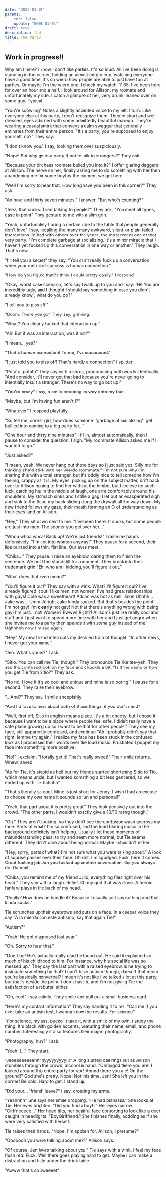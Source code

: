 ```yaml
---
date: "2025-01-04"
params:
    toc: false
    update: "0001-01-01"
draft: true
description: tbd
title: The Party
---
```


## Work in progress!!

Why am I here? I know I don't like parties. It's so loud. All I've been doing is standing in the corner, holding an almost empty cup, watching everyone have a good time. It's so wierd how people are able to just have fun at parties. Or maybe I'm the wierd one. I check my watch. 11:35. I've been here for over an hour and a half. I look around for Allison, my roomate and unfortunately my ride. I catch a glimpse of her, very drunk, leaned over on some guy. Typical. 

"You're scowling" Notes a slightly accented voice to my left. I turn. Like everyone else at this party, I don't recognize them. They're short and well dressed, eyes adorned with some admittedly beautiful makeup. They're wearing a casual smirk that conveys a calm swagger that generally eminates from their entire person. "It's a party, you're supposed to enjoy yourself, no?" They say.

"I don't know you." I say, looking them over suspiciously.

"Nope! But why go to a party if not to talk to strangers?" They ask.

"Because your bitchass roomate bulied you into it?" I offer, glaring daggers at Allison. The nerve on her, finally asking me to do something with her then abandoning me for some boytoy the moment we get here.

"Well I'm sorry to hear that. How long have you been in this corner?" They ask.

"An hour and thirty seven minutes." I answer. "But who's counting?"

"Jeez, that sucks. Tried talking to people?" They ask. "You meet all types, case in point" They gesture to me with a slim grin.

"Yeah, unfortunately I bring a certain vibe to the table that people generally don't love" I say, recalling the many many awkward, silent, or plain failed interactions I'd had with others over the years, the most recent one at that very party. "I'm complete garbage at socializing. It's a minor miracle that I haven't yet fucked up this conversation in one way or another." They laugh. That's new. 

"I'll tell you a secret" they say. "You can't really fuck up a conversation when your metric of success is human connection." 

"How do you figure that? I think I could pretty easily." I respond

"Okay, worst case scenario, let's say I walk up to you and I say: 'Hi! You are incredibly ugly, and I thought I should say something in case you didn't already know.', what do you do?" 

"I tell you to piss off."

"Boom. There you go" They say, grinning.

"What? You clearly fucked that interaction up."

"Ah! But it was an interaction, was it not?"

"I mean... yes?"

"That's human connection! To me, I've succeeded."

"I just told you to piss off! That's hardly a connection" I sputter.

"Potato, potato" They say with a shrug, pronouncing both words identically. "And consider, It'll never get that bad because you're never going to intentially insult a stranger. There's no way to go but up!" 

"You're crazy" I say, a smile creeping its way onto my face.

"Maybe, but I'm having fun aren't I?" 

"Whatever" I respond playfully.

"So tell me, corner girl, how does someone ''garbage at socializing'' get bullied into coming to a big party for..."

"One hour and thirty nine minutes" I fill in, almost automatically, then I pause to consider the question. I sigh. "My roommate Allison asked me if I wanted to go." 

"Just asked?"

"I mean, yeah. We never hang out these days so I just said yes. Silly me for thinking she'd stick with her wierdo roommate." I'm not sure why I'm sharing this with a total stranger, but it's oddly nice to tell someone how I'm feeling, crappy as it is. My eyes, picking up on the subject matter, drift back over to Allison hoping to find her without the himbo, but I recieve no such luck, catching her in the middle of laugh, one arm comfortably around his shoulders. My stomach sinks and I stifle a gag. I let out an exasperated sigh and sink to the floor, my back sliding along the drywall all the way down. My new friend follows my gaze, their mouth forming an O of understanding as their eyes land on Allison. 

"Hey," They sit down next to me. "I've been there. It sucks, but some people are just into men. The sooner you get over her..."

"Whoa whoa whoa! Back up! We're just friends!" I raise my hands defensively. "I'm not into women anyway!" They pause for a second, their lips pursed into a thin, flat line. Our eyes meet. 

"Chika..." They pause. I raise an eyebrow, daring them to finish the sentence. We hold the standstill for a moment. They break into their trademark grin "Eh, who am I kidding, you'll figure it out."

"What does that even mean?" 

"You'll figure it out!" They say with a wink. What? I'll figure it out? I've already figured it out! I like men, not women! I've had great relationships with guys! Cole was a sweetheart! Adrian was hot as hell! Jake! Uhhhh... Jake was... Umm. Alright Jake kinda sucked. But that's besides the point! I'm not gay! I'm **clearly** not gay! Not that there's anything wrong with being gay! I'm just... not! Women? Ewww! Right?! Allison's just like really cool and stuff and I just want to spend more time with her and I just get angry when she invites me to a party then spends it with *some guy* instead of me! Ughhhhh now I'm sad again.

"Hey" My new friend interrupts my derailed train of thought. "In other news, I never got your name." 

"Jen. What's yours?" I ask.

"Sitio. You can call me Tíe, though." They pronounce Tíe like tee-yeh. They see the confused look on my face and chuckle a bit. "Is it the name or how you get Tíe from Sitio?" They ask.

"No no, I love it it's so cool and unique and mine is so boring!" I pause for a second. They raise their eyebrow.

"...And?" They say. I smile sheepishly.

"And I'd love to hear about both of those things, if you don't mind" 

"Well, first off, Sitio in english means place. It's a bit cheesy, but I chose it because I want to be a place where people feel safe. I didn't really have a safe place growing up so I want to be that for other people." They see my face, still apparently confused, and continue "Ah I probably didn't say that right, lemme try again." I realize my face has been stuck in the confused look as I processed their words over the loud music. Frustrated I puppet my face into something more positive.

"No!" I exclaim, "I totally get it! That's really sweet!" Their smile returns. Whew, saved.

"As for Tíe, it's stupid as hell but my friends started shortening Sitio to Tío, which means uncle, but I wanted something a bit less gendered, so we ended up with Tíe hahaha" 

"That's literally so cool. Mine is just short for Jenny. I wish I had an excuse to choose my own name it sounds so fun and personal!"

"Yeah, that part about it is pretty great." They look pensively out into the crowd. "The other parts, I wouldn't exactly give a 10/10 rating though."

"Oh." They aren't looking, so they don't see the confusion wash accross my face. Parts of what? I'm so confused, and the loud blaring music in the background definitely isn't helping. Usually I let these moments of misunderstanding pass, to try and seem more normal, but Tíe seems different. They don't care about being normal. Maybe I shouldn't either. 

"Hey, sorry, parts of what? I'm not sure what you were talking about." A look of suprise passes over their face. Oh shit. I misgudged. Fuck, here it comes. Great fucking job Jen you fucked up another cnversation, like you always do. Dammit.

"Chika, you remind me of my friend Julio, everything flies right over his head." They say with a laugh. Relief. Oh my god that was close. A heroic fanfare plays in the back of my head.

"Really? How does he handle it? Because I usually just say nothing and that kinda sucks."

Tíe scrunches up their eyebrows and puts on a face. In a deeper voice they say "A la mierda con este autismo, say that again Tíe!"

"Autism?"

"Yeah! He got diagnosed last year."

"Oh. Sorry to hear that."

"Don't be! He's actually really glad he found out. He said it explained so much of his childhood to him. For instance, why his social life was so messed up." They say the last part with a raised eyebrow. Is he trying to insinuate something by that? I can't have autism though, doesn't that mean you're basically nonverbal? I mean it's not like i've talked a lot at this party, but that's beside the point. I don't have it, and I'm not giving Tíe the satisfaction of a rebuttal either.

"Oh, cool" I say calmly. They smile and pull out a small business card.

"Here's my contact information" They say handing it to me. "Call me if you ever take an autism test, I wanna know the results. For science"

"For science, my ass, bucko" I take it, with a smile of my own. I study the thing. It's black with golden accents, veaturing their name, email, and phone number. Interestingly it also features their major: photography. 

"Photography, huh?" I ask.

"Yeah! I..." They start.

"Jeeeeeeeeeennnnyyyyyyyyy!!!" A long slurred call rings out as Allison stumbles through the crowd, alcohol in hand. "Ohmygod there you are! I looked around this entire party for you! Annnd there you are! On the ground!" God she's pretty. Nope! Not this time, Jen! She left you in the corner! Be cold. Hard to get. I stand up.

"Did your... 'friend' leave?" I say, crossing my arms.

"Yeahhhh" She says her smile dropping. "He had planssss." She looks at Tíe. Her eyes brighten. "Did you find a boyf-" Her eyes narrow. "Girlfrieeeee..." Her head tilts, her beatiful face contorting to look like a deer caught in headlights. "BoyGirlfriend." She finishes finally, nodding as if she were very satisfied with herself. 

Tíe raises their hands. "Nope, I'm spoken for. Allison, I presume?"

"Ooooooh you were talking about me??" Allison says.

"Of course, Jen *loves* talking about you." Tíe says with a wink. I feel my face flush red. Fuck. Well there goes playing hard to get. Maybe I can make a distraction and hide under the drink table. 

"Awww that's so sweeeet"



